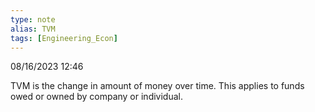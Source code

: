```yaml
---
type: note
alias: TVM
tags: [Engineering_Econ]
---
```

08/16/2023 12:46

  

TVM is the change in amount of money over time. This applies to funds owed or owned by company or individual.